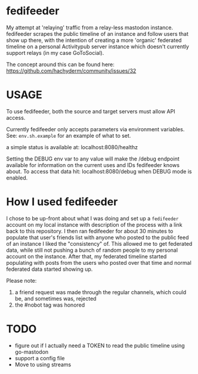 # fedifeeder
My attempt at 'relaying' traffic from a relay-less mastodon instance. fedifeeder scrapes the public timeline of an instance and follow users that show up there, with the intention of creating a more 'organic' federated timeline on a personal Activitypub server instance which doesn't currently support relays (in my case GoToSocial).

The concept around this can be found here: https://github.com/hachyderm/community/issues/32

# USAGE
To use fedifeeder, both the source and target servers must allow API access.

Currently fedifeeder only accepts parameters via environment variables. See: `env.sh.example` for an example of what to set.

a simple status is available at: localhost:8080/healthz

Setting the DEBUG env var to any value will make the /debug endpoint available for information on the current uses and IDs fedifeeder knows about. To access that data hit: localhost:8080/debug when DEBUG mode is enabled.

# How I used fedifeeder

I chose to be up-front about what I was doing and set up a `fedifeeder` account on my local instance with description of the process with a link back to this repository. I then ran fedifeeder for about 30 minutes to populate that user's friends list with anyone who posted to the public feed of an instance I liked the "consistency" of. This allowed me to get federated data, while still not pushing a bunch of random people to my personal account on the instance. After that, my federated timeline started populating with posts from the users who posted over that time and normal federated data started showing up.

Please note:
1) a friend request was made through the regular channels, which could be, and sometimes was, rejected
2) the #nobot tag was honored

# TODO
* figure out if I actually need a TOKEN to read the public timeline using go-mastodon
* support a config file
* Move to using streams
